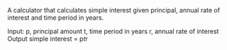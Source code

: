 A calculator that calculates simple interest given principal, annual rate of interest and time period in years.

Input:
  p, principal amount
	t, time period in years
	r, annual rate of interest
Output
  simple interest = p*t*r
